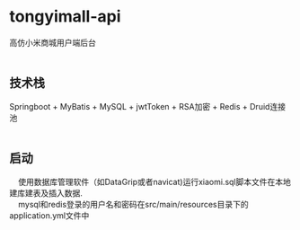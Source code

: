 # tongyimall-api
高仿小米商城用户端后台
<br><br>
## 技术栈
Springboot + MyBatis + MySQL + jwtToken + RSA加密 + Redis + Druid连接池
<br><br>
## 启动
&nbsp;&nbsp;&nbsp;&nbsp;使用数据库管理软件（如DataGrip或者navicat)运行xiaomi.sql脚本文件在本地建库建表及插入数据.<br>
&nbsp;&nbsp;&nbsp;&nbsp;mysql和redis登录的用户名和密码在src/main/resources目录下的application.yml文件中
<br><br>
